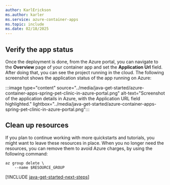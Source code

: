 ```yaml
---
author: KarlErickson
ms.author: karler
ms.service: azure-container-apps
ms.topic: include
ms.date: 02/18/2025
---
```


## Verify the app status

Once the deployment is done, from the Azure portal, you can navigate to the **Overview** page of your container app and set the **Application Url** field. After doing that, you can see the project running in the cloud. The following screenshot shows the application status of the app running on Azure:

:::image type="content" source="../media/java-get-started/azure-container-apps-spring-pet-clinic-in-azure-portal.png" alt-text="Screenshot of the application details in Azure, with the Application URL field highlighted." lightbox="../media/java-get-started/azure-container-apps-spring-pet-clinic-in-azure-portal.png":::

## Clean up resources

If you plan to continue working with more quickstarts and tutorials, you might want to leave these resources in place. When you no longer need the resources, you can remove them to avoid Azure charges, by using the following command:

```azurecli
az group delete \
    --name $RESOURCE_GROUP
```

[!INCLUDE [java-get-started-next-steps](java-get-started-next-steps.md)]